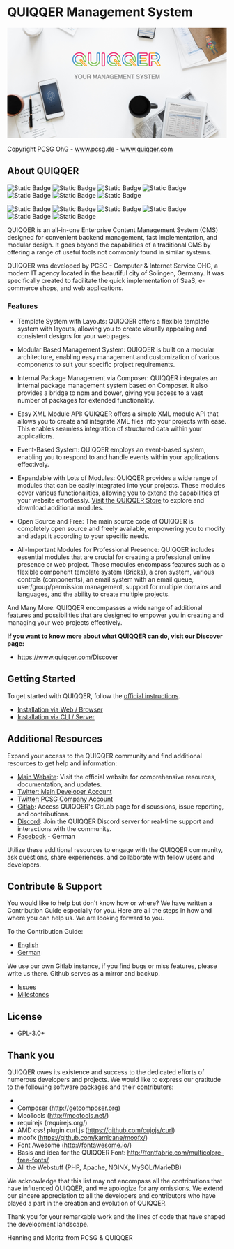 QUIQQER Management System
========

![QUIQQER](bin/images/Readme.png)

Copyright PCSG OhG - www.pcsg.de - www.quiqqer.com

About QUIQQER
--------

![Static Badge](https://img.shields.io/badge/PHP-7.*-purple)
![Static Badge](https://img.shields.io/badge/PHP-8.*-purple)
![Static Badge](https://img.shields.io/badge/PHP-PSR-purple)
![Static Badge](https://img.shields.io/badge/MySQL-5.6.*-blue)
![Static Badge](https://img.shields.io/badge/MySQL-8.*-blue)
![Static Badge](https://img.shields.io/badge/Webserver-Apache-white)
![Static Badge](https://img.shields.io/badge/Webserver-NGINX-white)

![Static Badge](https://img.shields.io/badge/Browser-Chrome-yellow)
![Static Badge](https://img.shields.io/badge/Browser-Safari-blue)
![Static Badge](https://img.shields.io/badge/Browser-Firefox-orange)
![Static Badge](https://img.shields.io/badge/Browser-Edge-blue)
![Static Badge](https://img.shields.io/badge/Browser-Opera-red)
![Static Badge](https://img.shields.io/badge/Browser-Brave-orange)

QUIQQER is an all-in-one Enterprise Content Management System (CMS) designed for convenient backend management, fast
implementation, and modular design. It goes beyond the capabilities of a traditional CMS by offering a range of useful
tools not commonly found in similar systems.

QUIQQER was developed by PCSG - Computer & Internet Service OHG, a modern IT agency located in the beautiful city of
Solingen, Germany. It was specifically created to facilitate the quick implementation of SaaS, e-commerce shops, and web
applications.

### Features

- Template System with Layouts: QUIQQER offers a flexible template system with layouts, allowing you to create visually
  appealing and consistent designs for your web pages.

- Modular Based Management System: QUIQQER is built on a modular architecture, enabling easy management and
  customization of various components to suit your specific project requirements.

- Internal Package Management via Composer: QUIQQER integrates an internal package management system based on Composer.
  It also provides a bridge to npm and bower, giving you access to a vast number of packages for extended functionality.

- Easy XML Module API: QUIQQER offers a simple XML module API that allows you to create and integrate XML files into
  your projects with ease. This enables seamless integration of structured data within your applications.

- Event-Based System: QUIQQER employs an event-based system, enabling you to respond to and handle events within your
  applications effectively.

- Expandable with Lots of Modules: QUIQQER provides a wide range of modules that can be easily integrated into your
  projects. These modules cover various functionalities, allowing you to extend the capabilities of your website
  effortlessly. [Visit the QUIQQER Store](https://store.quiqqer.com/) to explore and download additional modules.

- Open Source and Free: The main source code of QUIQQER is completely open source and freely available, empowering you
  to modify and adapt it according to your specific needs.

- All-Important Modules for Professional Presence: QUIQQER includes essential modules that are crucial for creating a
  professional online presence or web project. These modules encompass features such as a flexible component template
  system (Bricks), a cron system, various controls (components), an email system with an email queue,
  user/group/permission management, support for multiple domains and languages, and the ability to create multiple
  projects.

And Many More: QUIQQER encompasses a wide range of additional features and possibilities that are designed to empower
you in creating and managing your web projects effectively.

**If you want to know more about what QUIQQER can do, visit our Discover page:**

- https://www.quiqqer.com/Discover

Getting Started
------

To get started with QUIQQER, follow the [official instructions](https://www.quiqqer.com/Start-now).

- [Installation via Web / Browser](https://www.quiqqer.com/Start-now/Installation#websetup)
- [Installation via CLI / Server](https://www.quiqqer.com/Start-now/Installation#terminal-setup)

Additional Resources
------

Expand your access to the QUIQQER community and find additional resources to get help and information:

- [Main Website](https://www.quiqqer.com/): Visit the official website for comprehensive resources, documentation, and
  updates.
- [Twitter: Main Developer Account](https://twitter.com/de_henne)
- [Twitter: PCSG Company Account](https://twitter.com/pcsg_dev)
- [Gitlab](https://dev.quiqqer.com/quiqqer/quiqqer): Access QUIQQER's GitLab page for discussions, issue reporting, and
  contributions.
- [Discord](https://discord.gg/tjWg4ZE): Join the QUIQQER Discord server for real-time support and interactions with the
  community.
- [Facebook](https://www.facebook.com/Quiqqer) - German

Utilize these additional resources to engage with the QUIQQER community, ask questions, share experiences, and
collaborate with fellow users and developers.


Contribute & Support
----------

You would like to help but don't know how or where? We have written a Contribution Guide especially for you. Here are
all the steps in how and where you can help us. We are looking forward to you.

To the Contribution Guide:

- [English](CONTRIBUTING.md)
- [German](CONTRIBUTING-de.md)

We use our own Gitlab instance, if you find bugs or miss features, please write us there. Github serves as a mirror and
backup.

- [Issues](https://dev.quiqqer.com/quiqqer/quiqqer/-/issues)
- [Milestones](https://dev.quiqqer.com/quiqqer/quiqqer/-/milestones)

License
-------

- GPL-3.0+

Thank you
--------

QUIQQER owes its existence and success to the dedicated efforts of numerous developers and projects. We would like to
express our gratitude to the following software packages and their contributors:

-
- Composer (http://getcomposer.org)
- MooTools (http://mootools.net/)
- requirejs (requirejs.org/)
- AMD css! plugin curl.js (https://github.com/cujojs/curl)
- moofx (https://github.com/kamicane/moofx/)
- Font Awesome (http://fontawesome.io/)
- Basis and idea for the QUIQQER Font: http://fontfabric.com/multicolore-free-fonts/
- All the Webstuff (PHP, Apache, NGINX, MySQL/MarieDB)

We acknowledge that this list may not encompass all the contributions that have influenced QUIQQER, and we apologize for
any omissions. We extend our sincere appreciation to all the developers and contributors who have played a part in the
creation and evolution of QUIQQER.

Thank you for your remarkable work and the lines of code that have shaped the development landscape.

Henning and Moritz from PCSG & QUIQQER
